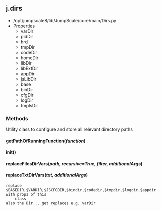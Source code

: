 <!-- toc -->
## j.dirs

- /opt/jumpscale8/lib/JumpScale/core/main/Dirs.py
- Properties
    - varDir
    - pidDir
    - hrd
    - tmpDir
    - codeDir
    - homeDir
    - libDir
    - libExtDir
    - appDir
    - jsLibDir
    - base
    - binDir
    - cfgDir
    - logDir
    - tmplsDir

### Methods

Utility class to configure and store all relevant directory paths

#### getPathOfRunningFunction(*function*) 

#### init() 

#### replaceFilesDirVars(*path, recursive=True, filter, additionalArgs*) 

#### replaceTxtDirVars(*txt, additionalArgs*) 

```
replace $BASEDIR,$VARDIR,$JSCFGDIR,$bindir,$codedir,$tmpdir,$logdir,$appdir with props of this
    class
also the Dir... get replaces e.g. varDir

```

